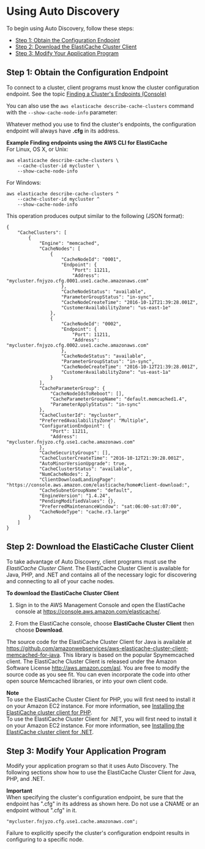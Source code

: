 # Using Auto Discovery<a name="AutoDiscovery.Using"></a>

To begin using Auto Discovery, follow these steps:
+ [Step 1: Obtain the Configuration Endpoint](#AutoDiscovery.Using.ConfigEndpoint)
+ [Step 2: Download the ElastiCache Cluster Client](#AutoDiscovery.Using.ClusterClient)
+ [Step 3: Modify Your Application Program](#AutoDiscovery.Using.ModifyApp)

## Step 1: Obtain the Configuration Endpoint<a name="AutoDiscovery.Using.ConfigEndpoint"></a>

To connect to a cluster, client programs must know the cluster configuration endpoint\. See the topic [Finding a Cluster's Endpoints \(Console\)](Endpoints.md#Endpoints.Find.Memcached)

You can also use the `aws elasticache describe-cache-clusters` command with the `--show-cache-node-info` parameter:

Whatever method you use to find the cluster's endpoints, the configuration endpoint will always have **\.cfg** in its address\.

**Example Finding endpoints using the AWS CLI for ElastiCache**  
For Linux, OS X, or Unix:  

```
aws elasticache describe-cache-clusters \
    --cache-cluster-id mycluster \
    --show-cache-node-info
```
For Windows:  

```
aws elasticache describe-cache-clusters ^
    --cache-cluster-id mycluster ^
    --show-cache-node-info
```
This operation produces output similar to the following \(JSON format\):  

```
{
    "CacheClusters": [
        {
            "Engine": "memcached", 
            "CacheNodes": [
                {
                    "CacheNodeId": "0001", 
                    "Endpoint": {
                        "Port": 11211, 
                        "Address": "mycluster.fnjyzo.cfg.0001.use1.cache.amazonaws.com"
                    }, 
                    "CacheNodeStatus": "available", 
                    "ParameterGroupStatus": "in-sync", 
                    "CacheNodeCreateTime": "2016-10-12T21:39:28.001Z", 
                    "CustomerAvailabilityZone": "us-east-1e"
                }, 
                {
                    "CacheNodeId": "0002", 
                    "Endpoint": {
                        "Port": 11211, 
                        "Address": "mycluster.fnjyzo.cfg.0002.use1.cache.amazonaws.com"
                    }, 
                    "CacheNodeStatus": "available", 
                    "ParameterGroupStatus": "in-sync", 
                    "CacheNodeCreateTime": "2016-10-12T21:39:28.001Z", 
                    "CustomerAvailabilityZone": "us-east-1a"
                }
            ], 
            "CacheParameterGroup": {
                "CacheNodeIdsToReboot": [], 
                "CacheParameterGroupName": "default.memcached1.4", 
                "ParameterApplyStatus": "in-sync"
            }, 
            "CacheClusterId": "mycluster", 
            "PreferredAvailabilityZone": "Multiple", 
            "ConfigurationEndpoint": {
                "Port": 11211, 
                "Address": "mycluster.fnjyzo.cfg.use1.cache.amazonaws.com"
            }, 
            "CacheSecurityGroups": [], 
            "CacheClusterCreateTime": "2016-10-12T21:39:28.001Z", 
            "AutoMinorVersionUpgrade": true, 
            "CacheClusterStatus": "available", 
            "NumCacheNodes": 2, 
            "ClientDownloadLandingPage": "https://console.aws.amazon.com/elasticache/home#client-download:", 
            "CacheSubnetGroupName": "default", 
            "EngineVersion": "1.4.24", 
            "PendingModifiedValues": {}, 
            "PreferredMaintenanceWindow": "sat:06:00-sat:07:00", 
            "CacheNodeType": "cache.r3.large"
        }
    ]
}
```

## Step 2: Download the ElastiCache Cluster Client<a name="AutoDiscovery.Using.ClusterClient"></a>

To take advantage of Auto Discovery, client programs must use the *ElastiCache Cluster Client*\. The ElastiCache Cluster Client is available for Java, PHP, and \.NET and contains all of the necessary logic for discovering and connecting to all of your cache nodes\.

**To download the ElastiCache Cluster Client**

1. Sign in to the AWS Management Console and open the ElastiCache console at [https://console\.aws\.amazon\.com/elasticache/](https://console.aws.amazon.com/elasticache/)\.

1. From the ElastiCache console, choose **ElastiCache Cluster Client** then choose **Download**\.

The source code for the ElastiCache Cluster Client for Java is available at [https://github\.com/amazonwebservices/aws\-elasticache\-cluster\-client\-memcached\-for\-java](https://github.com/amazonwebservices/aws-elasticache-cluster-client-memcached-for-java)\. This library is based on the popular Spymemcached client\. The ElastiCache Cluster Client is released under the Amazon Software License [http://aws\.amazon\.com/asl](http://aws.amazon.com/asl)\. You are free to modify the source code as you see fit\. You can even incorporate the code into other open source Memcached libraries, or into your own client code\.

**Note**  
To use the ElastiCache Cluster Client for PHP, you will first need to install it on your Amazon EC2 instance\. For more information, see [Installing the ElastiCache cluster client for PHP](Appendix.PHPAutoDiscoverySetup.md)\.  
To use the ElastiCache Cluster Client for \.NET, you will first need to install it on your Amazon EC2 instance\. For more information, see [Installing the ElastiCache cluster client for \.NET](Appendix.DotNETAutoDiscoverySetup.md)\.

## Step 3: Modify Your Application Program<a name="AutoDiscovery.Using.ModifyApp"></a>

Modify your application program so that it uses Auto Discovery\. The following sections show how to use the ElastiCache Cluster Client for Java, PHP, and \.NET\. 

**Important**  
When specifying the cluster's configuration endpoint, be sure that the endpoint has "\.cfg" in its address as shown here\. Do not use a CNAME or an endpoint without "\.cfg" in it\.   

```
"mycluster.fnjyzo.cfg.use1.cache.amazonaws.com";
```
 Failure to explicitly specify the cluster's configuration endpoint results in configuring to a specific node\.